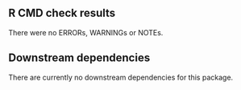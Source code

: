 ## R CMD check results
There were no ERRORs, WARNINGs or NOTEs.

## Downstream dependencies

There are currently no downstream dependencies for this package.
